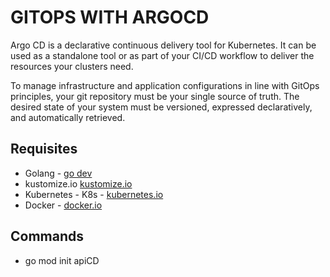 # GITOPS WITH ARGOCD

Argo CD is a declarative continuous delivery tool for Kubernetes. It can be used as a standalone tool or as part of your CI/CD workflow to deliver the resources your clusters need.

To manage infrastructure and application configurations in line with GitOps principles, your git repository must be your single source of truth. The desired state of your system must be versioned, expressed declaratively, and automatically retrieved.

## Requisites
* Golang - [go dev](https://go.dev/)
* kustomize.io [kustomize.io](https://kustomize.io)
* Kubernetes - K8s - [kubernetes.io](https://kubernetes.io/pt-br)
* Docker - [docker.io](https://hub.docker.com/)

## Commands
* go mod init apiCD